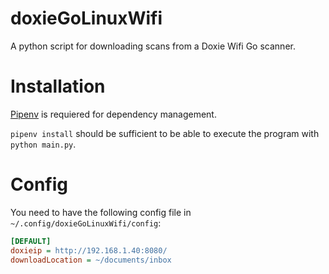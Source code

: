 # doxieGoLinuxWifi
A python script for downloading scans from a Doxie Wifi Go scanner.

# Installation
[Pipenv](https://github.com/pypa/pipenv) is requiered for dependency management.

`pipenv install` should be sufficient to be able to execute the program with `python main.py`.

# Config
You need to have the following config file in `~/.config/doxieGoLinuxWifi/config`:

```ini
[DEFAULT]
doxieip = http://192.168.1.40:8080/
downloadLocation = ~/documents/inbox
```

